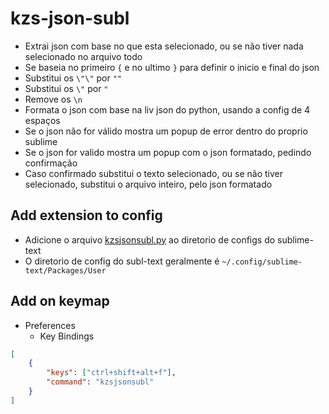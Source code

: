 # kzs-json-subl

- Extrai json com base no que esta selecionado, ou se não tiver nada selecionado no arquivo todo
- Se baseia no primeiro `{` e no ultimo `}` para definir o inicio e final do json
- Substitui os `\"\"` por `""`
- Substitui os `\"` por `"`
- Remove os `\n`
- Formata o json com base na liv json do python, usando a config de 4 espaços
- Se o json não for válido mostra um popup de error dentro do proprio sublime
- Se o json for valido mostra um popup com o json formatado, pedindo confirmação
- Caso confirmado substitui o texto selecionado, ou se não tiver selecionado, substitui o arquivo inteiro, pelo json formatado

## Add extension to config

- Adicione o arquivo [kzsjsonsubl.py](https://github.com/kielsonzinn/kzs-json-subl/blob/main/kzsjsonsubl.py) ao diretorio de configs do sublime-text
- O diretorio de config do subl-text geralmente é `~/.config/sublime-text/Packages/User`
  
## Add on keymap

- Preferences
    - Key Bindings
```json
[
    {
        "keys": ["ctrl+shift+alt+f"],
        "command": "kzsjsonsubl"
    }
]
```
